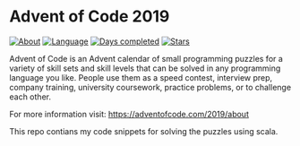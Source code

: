 # Advent of Code 2019
[![About](https://img.shields.io/badge/Advent%20of%20Code-2019-brightgreen)](https://adventofcode.com/2019/about)
[![Language](https://img.shields.io/badge/Language-Scala-darkred)](https://www.scala-lang.org/)
[![Days completed](https://img.shields.io/badge/Days%20completed-4-red)](https://github.com/joblo2213/AdventOfCode2019/tree/master/src/de/ungefroren/adventofcode/y2019)
[![Stars](https://img.shields.io/badge/Stars%20⭐-8-yellow)](https://adventofcode.com/2019/stats)


Advent of Code is an Advent calendar of small programming puzzles for a variety of skill sets and skill levels that can be solved in any programming language you like. People use them as a speed contest, interview prep, company training, university coursework, practice problems, or to challenge each other.

For more information visit: https://adventofcode.com/2019/about

This repo contians my code snippets for solving the puzzles using scala.  